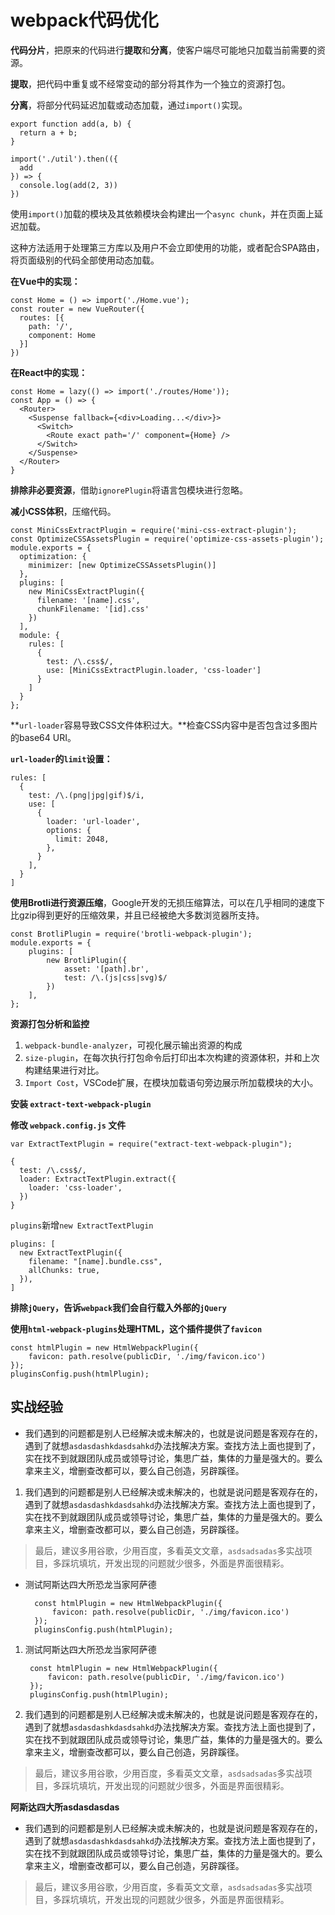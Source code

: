 # webpack代码优化 #

**代码分片**，把原来的代码进行**提取**和**分离**，使客户端尽可能地只加载当前需要的资源。

**提取**，把代码中重复或不经常变动的部分将其作为一个独立的资源打包。

**分离**，将部分代码延迟加载或动态加载，通过`import()`实现。

    export function add(a, b) {
      return a + b;
    }
    
    import('./util').then(({
      add
    }) => {
      console.log(add(2, 3))
    })

使用`import()`加载的模块及其依赖模块会构建出一个`async chunk`，并在页面上延迟加载。

这种方法适用于处理第三方库以及用户不会立即使用的功能，或者配合SPA路由，将页面级别的代码全部使用动态加载。

**在Vue中的实现：**

    const Home = () => import('./Home.vue');
    const router = new VueRouter({
      routes: [{
        path: '/',
        component: Home
      }]
    })

**在React中的实现：**

    const Home = lazy(() => import('./routes/Home'));
    const App = () => {
      <Router>
        <Suspense fallback={<div>Loading...</div>}>
          <Switch>
            <Route exact path='/' component={Home} />
          </Switch>
        </Suspense>
      </Router>
    }

**排除非必要资源**，借助`ignorePlugin`将语言包模块进行忽略。

**减小CSS体积**，压缩代码。

    const MiniCssExtractPlugin = require('mini-css-extract-plugin');
    const OptimizeCSSAssetsPlugin = require('optimize-css-assets-plugin');
    module.exports = {
      optimization: {
        minimizer: [new OptimizeCSSAssetsPlugin()]
      },
      plugins: [
        new MiniCssExtractPlugin({
          filename: '[name].css',
          chunkFilename: '[id].css'
        })
      ],
      module: {
        rules: [
          {
            test: /\.css$/,
            use: [MiniCssExtractPlugin.loader, 'css-loader']
          }
        ]
      }
    };

**`url-loader`容易导致CSS文件体积过大。**检查CSS内容中是否包含过多图片的base64 URI。

**`url-loader`的`limit`设置：**

    rules: [
      {
        test: /\.(png|jpg|gif)$/i,
        use: [
          {
            loader: 'url-loader',
            options: {
              limit: 2048,
            },
          }
        ],
      }
    ]

**使用Brotli进行资源压缩**，Google开发的无损压缩算法，可以在几乎相同的速度下比gzip得到更好的压缩效果，并且已经被绝大多数浏览器所支持。

    const BrotliPlugin = require('brotli-webpack-plugin');
    module.exports = {
        plugins: [
            new BrotliPlugin({
                asset: '[path].br',
                test: /\.(js|css|svg)$/
            })
        ],
    };

**资源打包分析和监控**

1. `webpack-bundle-analyzer`，可视化展示输出资源的构成
2. `size-plugin`，在每次执行打包命令后打印出本次构建的资源体积，并和上次构建结果进行对比。
3. `Import Cost`，VSCode扩展，在模块加载语句旁边展示所加载模块的大小。

**安装 `extract-text-webpack-plugin`**

**修改 `webpack.config.js` 文件**

    var ExtractTextPlugin = require("extract-text-webpack-plugin");

    {
      test: /\.css$/,
      loader: ExtractTextPlugin.extract({
        loader: 'css-loader',
      })
    }


`plugins`新增`new ExtractTextPlugin`

    plugins: [
      new ExtractTextPlugin({
        filename: "[name].bundle.css",
        allChunks: true,
      }),
    ]

**排除`jQuery`，告诉`webpack`我们会自行载入外部的`jQuery`**

**使用`html-webpack-plugins`处理HTML，这个插件提供了`favicon`**

    const htmlPlugin = new HtmlWebpackPlugin({
        favicon: path.resolve(publicDir, './img/favicon.ico')
    });
    pluginsConfig.push(htmlPlugin);


## 实战经验 ##

- 我们遇到的问题都是别人已经解决或未解决的，也就是说问题是客观存在的，遇到了就想`asdasdashkdasdsahkd`办法找解决方案。查找方法上面也提到了，实在找不到就跟团队成员或领导讨论，集思广益，集体的力量是强大的。要么拿来主义，增删查改都可以，要么自己创造，另辟蹊径。

1. 我们遇到的问题都是别人已经解决或未解决的，也就是说问题是客观存在的，遇到了就想`asdasdashkdasdsahkd`办法找解决方案。查找方法上面也提到了，实在找不到就跟团队成员或领导讨论，集思广益，集体的力量是强大的。要么拿来主义，增删查改都可以，要么自己创造，另辟蹊径。

> 最后，建议多用谷歌，少用百度，多看英文文章，`asdsadsadas`多实战项目，多踩坑填坑，开发出现的问题就少很多，外面是界面很精彩。

- 测试阿斯达四大所恐龙当家阿萨德

        const htmlPlugin = new HtmlWebpackPlugin({
            favicon: path.resolve(publicDir, './img/favicon.ico')
        });
        pluginsConfig.push(htmlPlugin);



1. 测试阿斯达四大所恐龙当家阿萨德

        const htmlPlugin = new HtmlWebpackPlugin({
            favicon: path.resolve(publicDir, './img/favicon.ico')
        });
        pluginsConfig.push(htmlPlugin);

1. 我们遇到的问题都是别人已经解决或未解决的，也就是说问题是客观存在的，遇到了就想`asdasdashkdasdsahkd`办法找解决方案。查找方法上面也提到了，实在找不到就跟团队成员或领导讨论，集思广益，集体的力量是强大的。要么拿来主义，增删查改都可以，要么自己创造，另辟蹊径。

> 最后，建议多用谷歌，少用百度，多看英文文章，`asdsadsadas`多实战项目，多踩坑填坑，开发出现的问题就少很多，外面是界面很精彩。


**阿斯达四大所asdasdasdas**

- 我们遇到的问题都是别人已经解决或未解决的，也就是说问题是客观存在的，遇到了就想`asdasdashkdasdsahkd`办法找解决方案。查找方法上面也提到了，实在找不到就跟团队成员或领导讨论，集思广益，集体的力量是强大的。要么拿来主义，增删查改都可以，要么自己创造，另辟蹊径。

> 最后，建议多用谷歌，少用百度，多看英文文章，`asdsadsadas`多实战项目，多踩坑填坑，开发出现的问题就少很多，外面是界面很精彩。